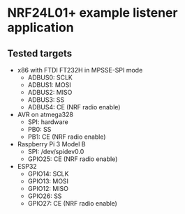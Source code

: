 # NRF24L01+ example listener application

## Tested targets

* x86 with FTDI FT232H in MPSSE-SPI mode
    * ADBUS0: SCLK
    * ADBUS1: MOSI
    * ADBUS2: MISO
    * ADBUS3: SS
    * ADBUS4: CE (NRF radio enable)
* AVR on atmega328
    * SPI: hardware
    * PB0: SS
    * PB1: CE (NRF radio enable)
* Raspberry Pi 3 Model B
    * SPI: /dev/spidev0.0
    * GPIO25: CE (NRF radio enable)
* ESP32
    * GPIO14: SCLK
    * GPIO13: MOSI
    * GPIO12: MISO
    * GPIO26: SS
    * GPIO27: CE (NRF radio enable)
